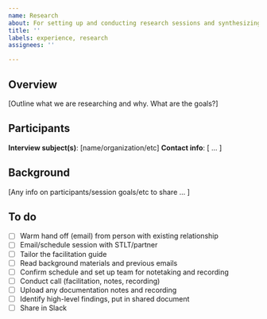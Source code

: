 ```yaml
---
name: Research
about: For setting up and conducting research sessions and synthesizing findings
title: ''
labels: experience, research
assignees: ''

---
```


## Overview

[Outline what we are researching and why. What are the goals?]

## Participants

**Interview subject(s)**: [name/organization/etc]
**Contact info**: [ ... ]

## Background

[Any info on participants/session goals/etc to share ... ]

## To do

- [ ] Warm hand off (email) from person with existing relationship 
- [ ] Email/schedule session with STLT/partner
- [ ] Tailor the facilitation guide 
- [ ] Read background materials and previous emails 
- [ ] Confirm schedule and set up team for notetaking and recording  
- [ ] Conduct call (facilitation, notes, recording) 
- [ ] Upload any documentation notes and recording  
- [ ] Identify high-level findings, put in shared document 
- [ ] Share in Slack
